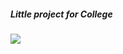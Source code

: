 <h5>Little project for College</h5>

<img style = 'text-align:center' src = "https://github.com/lucasasr25/OpenCVTokyo/assets/90220811/0558da05-41d9-4cad-aeaf-4375eb9e5b23"></img>

